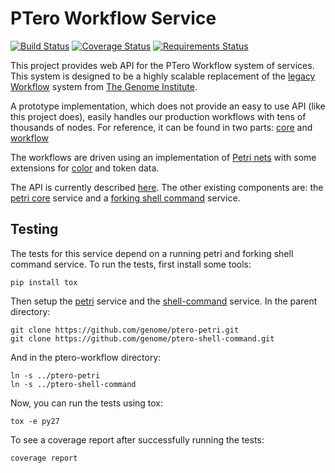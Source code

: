 # PTero Workflow Service
[![Build Status](https://travis-ci.org/genome/ptero-workflow.svg?branch=master)](https://travis-ci.org/genome/ptero-workflow)
[![Coverage Status](https://img.shields.io/coveralls/genome/ptero-workflow.svg)](https://coveralls.io/r/genome/ptero-workflow?branch=master)
[![Requirements Status](https://requires.io/github/genome/ptero-workflow/requirements.svg?branch=master)](https://requires.io/github/genome/ptero-workflow/requirements/?branch=master)

This project provides web API for the PTero Workflow system of services.
This system is designed to be a highly scalable replacement of the [legacy
Workflow](https://github.com/genome/tgi-workflow) system from [The Genome
Institute](http://genome.wustl.edu/).

A prototype implementation, which does not provide an easy to use API 
(like this project does), easily handles our production workflows with tens 
of thousands of nodes.  For reference, it can be found in two parts:
[core](https://github.com/genome/flow-core) and
[workflow](https://github.com/genome/flow-workflow)

The workflows are driven using an implementation of [Petri
nets](https://en.wikipedia.org/wiki/Petri_net) with some extensions for
[color](https://en.wikipedia.org/wiki/Coloured_Petri_net) and token data.

The API is currently described
[here](https://github.com/genome/ptero-apis/blob/master/workflow.md).
The other existing components are: the [petri
core](https://github.com/genome/ptero-petri) service and a [forking shell
command](https://github.com/genome/ptero-shell-command) service.


## Testing

The tests for this service depend on a running petri and forking shell command
service.  To run the tests, first install some tools:

    pip install tox

Then setup the [petri](https://github.com/genome/ptero-petri) service and the
[shell-command](https://github.com/genome/ptero-shell-command) service. In the
parent directory:

    git clone https://github.com/genome/ptero-petri.git
    git clone https://github.com/genome/ptero-shell-command.git

And in the ptero-workflow directory:

    ln -s ../ptero-petri
    ln -s ../ptero-shell-command

Now, you can run the tests using tox:

    tox -e py27

To see a coverage report after successfully running the tests:

    coverage report
